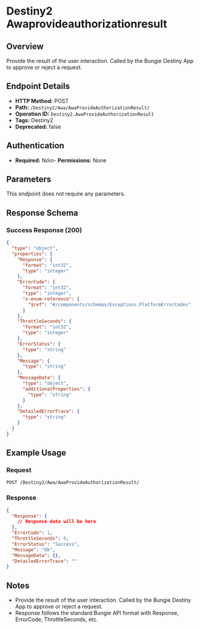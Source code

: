 # Destiny2 Awaprovideauthorizationresult

## Overview
Provide the result of the user interaction. Called by the Bungie Destiny App to approve or reject a request.

## Endpoint Details
- **HTTP Method:** POST
- **Path:** `/Destiny2/Awa/AwaProvideAuthorizationResult/`
- **Operation ID:** `Destiny2.AwaProvideAuthorizationResult`
- **Tags:** Destiny2
- **Deprecated:** false

## Authentication
- **Required:** No\n- **Permissions:** None

## Parameters

This endpoint does not require any parameters.

## Response Schema

### Success Response (200)
```json
{
  "type": "object",
  "properties": {
    "Response": {
      "format": "int32",
      "type": "integer"
    },
    "ErrorCode": {
      "format": "int32",
      "type": "integer",
      "x-enum-reference": {
        "$ref": "#/components/schemas/Exceptions.PlatformErrorCodes"
      }
    },
    "ThrottleSeconds": {
      "format": "int32",
      "type": "integer"
    },
    "ErrorStatus": {
      "type": "string"
    },
    "Message": {
      "type": "string"
    },
    "MessageData": {
      "type": "object",
      "additionalProperties": {
        "type": "string"
      }
    },
    "DetailedErrorTrace": {
      "type": "string"
    }
  }
}
```


## Example Usage

### Request
```http
POST /Destiny2/Awa/AwaProvideAuthorizationResult/
```

### Response
```json
{
  "Response": {
    // Response data will be here
  },
  "ErrorCode": 1,
  "ThrottleSeconds": 0,
  "ErrorStatus": "Success",
  "Message": "Ok",
  "MessageData": {},
  "DetailedErrorTrace": ""
}
```

## Notes
- Provide the result of the user interaction. Called by the Bungie Destiny App to approve or reject a request.
- Response follows the standard Bungie API format with Response, ErrorCode, ThrottleSeconds, etc.
